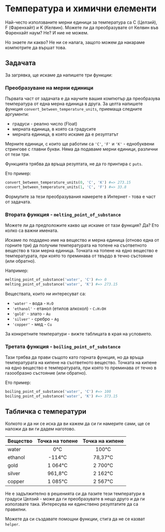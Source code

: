 # Температура и химични елементи

Най-често използваните мерни единици за температура са C (Целзий), F (Фаренхайт) и K (Келвин).
Можете ли да преобразувате от Келвин във Фаренхайт наум? Не? И ние не можем.

Но знаете ли какво? Не ни се налага, защото можем да накараме компютрите да вършат това.

## Задачата

За загрявка, ще искаме да напишете три функции:

### Преобразуване на мерни единици

Първата част от задачата е да научите вашия компютър да преобразува температура от една мерна единица
в друга. За целта напишете функция `convert_between_temperature_units`, приемаща следните аргументи:

- градуси - реално число (Float)
- мерната единица, в която са градусите
- мерната единица, в която искаме да е резултатът

Мерните единици, с които ще работим са `'C'`, `'F'` и `'K'` - еднобуквени стрингове с главни букви.
Няма да подаваме мерни единици, различни от тези три.

Функцията трябва да връща резултата, не да го принтира с `puts`.

Ето пример:

```ruby
convert_between_temperature_units(0, 'C', 'K') #=> 273.15
convert_between_temperature_units(1, 'C', 'F') #=> 33.8
```

Формулите за тези преобразувания намерете в Интернет - това е част от задачата.

### Втората функция - `melting_point_of_substance`

Можете ли да предположите какво ще искаме от тази функция? Да? Ето колко са важни имената.

Искаме по подадено име на вещество и мерна единица (отново една от горните три) да получим температурата
на топене на съответното вещество в тази мерна единица. Точката на топене на едно вещество е температурата,
при която то преминава от твърдо в течно състояние (или обратно).

Например:

```ruby
melting_point_of_substance('water', 'C') #=> 0
melting_point_of_substance('water', 'K') #=> 273.15
```

Веществата, които ни интересуват са:

- `'water'`   - вода - `H₂O`
- `'ethanol'` - етанол (етилов алкохол) - `C₂H₅OH`
- `'gold'`    - злато - `Au`
- `'silver'`  - сребро - `Ag`
- `'copper'`  - мед - `Cu`

За конкретните температури - вижте таблицата в края на условието.

### Третата функция - `boiling_point_of_substance`

Тази трябва да прави същото като горната функция, но да връща температурата на кипене на съответното вещество.
Точката на кипене на едно вещество е температурата, при която то преминава от течно в газообразно състояние
(или обратно).

Ето пример:

```ruby
boiling_point_of_substance('water', 'C') #=> 100
boiling_point_of_substance('water', 'K') #=> 373.15
```

## Табличка с температури

Колкото и да ни се иска да ви кажем да си ги намерите сами, ще се наложи да ви ги дадем наготово.

| Вещество | Точка на топене | Точка на кипене |
| -------- |:---------------:|:---------------:|
| water    | 0°C             | 100°C           |
| ethanol  | -114°C          | 78,37°C         |
| gold     | 1 064°C         | 2 700°C         |
| silver   | 961,8°C         | 2 162°C         |
| copper   | 1 085°C         | 2 567°C         |

Не е задължително в решенията си да пазите тези температури в градуси Целзий - може да ги преобразувате
в нещо друго и да ги използвате така. Интересува ни единствено резултатите да са правилни.

Можете да си създавате помощни функции, стига да не се казват `helper`.
